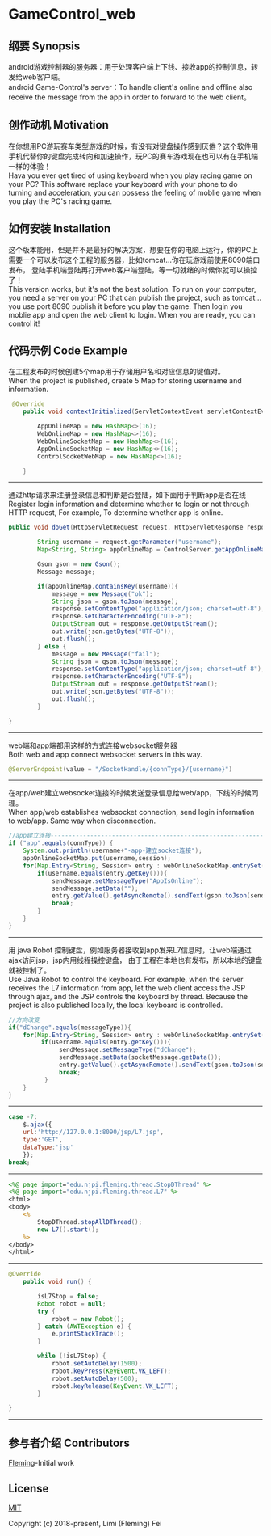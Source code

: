 # GameControl_web

## 纲要 Synopsis
android游戏控制器的服务器：用于处理客户端上下线、接收app的控制信息，转发给web客户端。<br>
android Game-Control's server：To handle client's online and offline also receive the message from the app in order to forward to the web client。

## 创作动机 Motivation
在你想用PC游玩赛车类型游戏的时候，有没有对键盘操作感到厌倦？这个软件用手机代替你的键盘完成转向和加速操作，玩PC的赛车游戏现在也可以有在手机端一样的体验！<br>
Hava you ever get tired of using keyboard when you play racing game on your PC? This software replace your keyboard with your phone 
to do turning and acceleration, you can possess the feeling of moblie game when you play the PC's racing game.

## 如何安装 Installation 
这个版本能用，但是并不是最好的解决方案，想要在你的电脑上运行，你的PC上需要一个可以发布这个工程的服务器，比如tomcat...你在玩游戏前使用8090端口发布，
登陆手机端登陆再打开web客户端登陆，等一切就绪的时候你就可以操控了！<br>
This version works, but it's not the best solution. To run on your computer, you need a server on your PC that can publish the project, 
such as tomcat... 
you use port 8090 publish it before you play the game.
Then login you moblie app and open the web client to login. When you are ready, you can control it!

## 代码示例 Code Example 

在工程发布的时候创建5个map用于存储用户名和对应信息的键值对。<br>
When the project is published, create 5 Map for storing username and information.
```java
 @Override
    public void contextInitialized(ServletContextEvent servletContextEvent) {

        AppOnlineMap = new HashMap<>(16);
        WebOnlineMap = new HashMap<>(16);
        WebOnlineSocketMap = new HashMap<>(16);
        AppOnlineSocketMap = new HashMap<>(16);
        ControlSocketWebMap = new HashMap<>(16);

    }
```

---------------------------

通过http请求来注册登录信息和判断是否登陆，如下面用于判断app是否在线<br>
Register login information and determine whether to login or not through HTTP request,  For example, To determine whether app is online.
```java
public void doGet(HttpServletRequest request, HttpServletResponse response) throws IOException {

        String username = request.getParameter("username");
        Map<String, String> appOnlineMap = ControlServer.getAppOnlineMap();

        Gson gson = new Gson();
        Message message;

        if(appOnlineMap.containsKey(username)){
            message = new Message("ok");
            String json = gson.toJson(message);
            response.setContentType("application/json; charset=utf-8");
            response.setCharacterEncoding("UTF-8");
            OutputStream out = response.getOutputStream();
            out.write(json.getBytes("UTF-8"));
            out.flush();
        } else {
            message = new Message("fail");
            String json = gson.toJson(message);
            response.setContentType("application/json; charset=utf-8");
            response.setCharacterEncoding("UTF-8");
            OutputStream out = response.getOutputStream();
            out.write(json.getBytes("UTF-8"));
            out.flush();
        }

}
```

---------------------------

web端和app端都用这样的方式连接websocket服务器<br>
Both web and app connect websocket servers in this way.
```java
@ServerEndpoint(value = "/SocketHandle/{connType}/{username}")
```

---------------------------

在app/web建立websocket连接的时候发送登录信息给web/app，下线的时候同理。<br>
When app/web establishes websocket connection, send login information to web/app. Same way when disconnection.
```java
//app建立连接-------------------------------------------------------------------------
if ("app".equals(connType)) {
    System.out.println(username+"-app-建立socket连接");
    appOnlineSocketMap.put(username,session);
    for(Map.Entry<String, Session> entry : webOnlineSocketMap.entrySet()){
        if(username.equals(entry.getKey())){
            sendMessage.setMessageType("AppIsOnline");
            sendMessage.setData("");
            entry.getValue().getAsyncRemote().sendText(gson.toJson(sendMessage));
            break;
        }        
    }
} 
```

---------------------------

用 java Robot 控制键盘，例如服务器接收到app发来L7信息时，让web端通过ajax访问jsp，jsp内用线程操控键盘，
由于工程在本地也有发布，所以本地的键盘就被控制了。<br>
Use Java Robot to control the keyboard. For example, when the server receives the L7 information from app, let the web client access the JSP through ajax, and the JSP controls the keyboard by thread. Because the project is also published locally, the local keyboard is controlled.

```java
//方向改变
if("dChange".equals(messageType)){
    for(Map.Entry<String, Session> entry : webOnlineSocketMap.entrySet()){
         if(username.equals(entry.getKey())){
              sendMessage.setMessageType("dChange");
              sendMessage.setData(socketMessage.getData());
              entry.getValue().getAsyncRemote().sendText(gson.toJson(sendMessage));
              break;
          }           
    }
}
```
---------------------------
```javascript
case -7:
    $.ajax({
    url:'http://127.0.0.1:8090/jsp/L7.jsp',
    type:'GET',
    dataType:'jsp'
    });                       
break;
```
---------------------------
```jsp
<%@ page import="edu.njpi.fleming.thread.StopDThread" %>
<%@ page import="edu.njpi.fleming.thread.L7" %>
<html>
<body>
    <%
        StopDThread.stopAllDThread();
        new L7().start();
    %>
</body>
</html>
```
---------------------------
```java
@Override
    public void run() {

        isL7Stop = false;
        Robot robot = null;
        try {
            robot = new Robot();
        } catch (AWTException e) {
            e.printStackTrace();
        }

        while (!isL7Stop) {
            robot.setAutoDelay(1500);
            robot.keyPress(KeyEvent.VK_LEFT);
            robot.setAutoDelay(500);
            robot.keyRelease(KeyEvent.VK_LEFT);
        }

}
```

---------------------------

## 参与者介绍 Contributors 
[Fleming](https://github.com/FlemingH)-Initial work

## License
[MIT](http://opensource.org/licenses/MIT)

Copyright (c) 2018-present, Limi (Fleming) Fei
